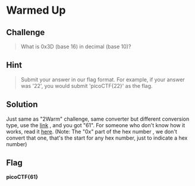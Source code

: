 # Warmed Up

## Challenge
> What is 0x3D (base 16) in decimal (base 10)?

## Hint
> Submit your answer in our flag format. For example, if your answer was '22', you would submit 'picoCTF{22}' as the flag.

## Solution
Just same as "2Warm" challenge, same converter but different conversion type, use the [link](https://www.rapidtables.com/convert/number/hex-to-decimal.html)
, and you got "61". For someone who don't know how it works, read it [here](https://owlcation.com/stem/Convert-Hex-to-Decimal). (Note: The "0x" part of the hex number
, we don't convert that one, that's the start for any hex number, just to indicate a hex number)

## Flag
**picoCTF{61}**
